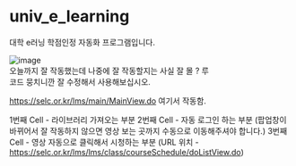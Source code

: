 # univ_e_learning
대학 e러닝 학점인정 자동화 프로그램입니다.  

![image](https://user-images.githubusercontent.com/31213158/169029935-9d471e9b-5d76-4dc4-a1ba-1144c52bd4a3.png)  
오늘까지 잘 작동했는데 나중에 잘 작동할지는 사실 잘 몰 ? 루  
코드 뭉치니깐 잘 수정해서 사용해보십시오.  

https://selc.or.kr/lms/main/MainView.do
여기서 작동함.

1번째 Cell - 라이브러리 가져오는 부분
2번째 Cell - 자동 로그인 하는 부분 (팝업창이 바뀌어서 잘 작동하지 않으면 영상 보는 곳까지 수동으로 이동해주셔야 합니다.)
3번째 Cell - 영상 자동으로 클릭해서 시청하는 부분 (URL 위치 - https://selc.or.kr/lms/lms/class/courseSchedule/doListView.do)
